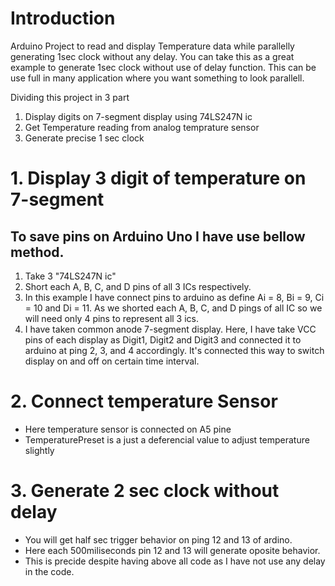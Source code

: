 # Introduction 
Arduino Project to read and display Temperature data while parallelly generating 1sec clock without any delay.
You can take this as a great example to generate 1sec clock without use of delay function. This can be use full in many application where you want something to look parallell.

Dividing this project in 3 part
1. Display digits on 7-segment display using 74LS247N ic
2. Get Temperature reading from analog temprature sensor
3. Generate precise 1 sec clock

# 1. Display 3 digit of temperature on 7-segment
## To save pins on Arduino Uno I have use bellow method.
1. Take 3 "74LS247N ic"
2. Short each A, B, C, and D pins of all 3 ICs respectively.
3. In this example I have connect pins to arduino as define Ai = 8, Bi = 9, Ci = 10 and Di = 11. As we shorted each A, B, C, and D pings of all IC so we will need only 4 pins to represent all 3 ics.
4. I have taken common anode 7-segment display. Here, I have take VCC pins of each display as Digit1, Digit2 and Digit3 and connected it to arduino at ping 2, 3, and 4 accordingly. It's connected this way to switch display on and off on certain time interval.

# 2. Connect temperature Sensor

- Here temperature sensor is connected on A5 pine
- TemperaturePreset is a just a deferencial value to adjust temperature slightly

# 3. Generate 2 sec clock without delay

- You will get half sec trigger behavior on ping 12 and 13 of ardino.
- Here each 500miliseconds pin 12 and 13 will generate oposite behavior.
- This is precide despite having above all code as I have not use any delay in the code.